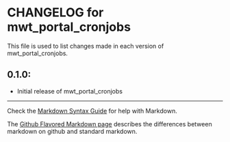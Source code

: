 # CHANGELOG for mwt_portal_cronjobs

This file is used to list changes made in each version of mwt_portal_cronjobs.

## 0.1.0:

* Initial release of mwt_portal_cronjobs

- - - 
Check the [Markdown Syntax Guide](http://daringfireball.net/projects/markdown/syntax) for help with Markdown.

The [Github Flavored Markdown page](http://github.github.com/github-flavored-markdown/) describes the differences between markdown on github and standard markdown.
